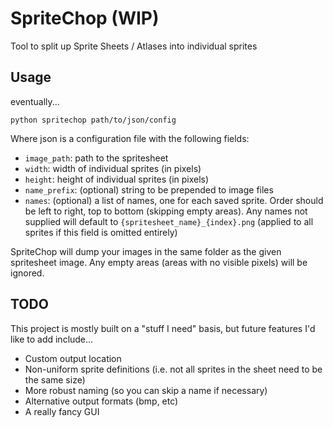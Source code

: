 # SpriteChop (WIP)
Tool to split up Sprite Sheets / Atlases into individual sprites

## Usage
eventually...

`python spritechop path/to/json/config`

Where json is a configuration file with the following fields:

* `image_path`: path to the spritesheet
* `width`: width of individual sprites (in pixels)
* `height`: height of individual sprites (in pixels)
* `name_prefix`: (optional) string to be prepended to image files
* `names`: (optional) a list of names, one for each saved sprite. Order should be left to right, top to bottom (skipping empty areas). Any names not supplied will default to `{spritesheet_name}_{index}.png` (applied to all sprites if this field is omitted entirely)

SpriteChop will dump your images in the same folder as the given spritesheet image. Any empty areas (areas with no visible pixels) will be ignored.

## TODO
This project is mostly built on a "stuff I need" basis, but future features I'd like to add include...

* Custom output location
* Non-uniform sprite definitions (i.e. not all sprites in the sheet need
to be the same size)
* More robust naming (so you can skip a name if necessary)
* Alternative output formats (bmp, etc)
* A really fancy GUI